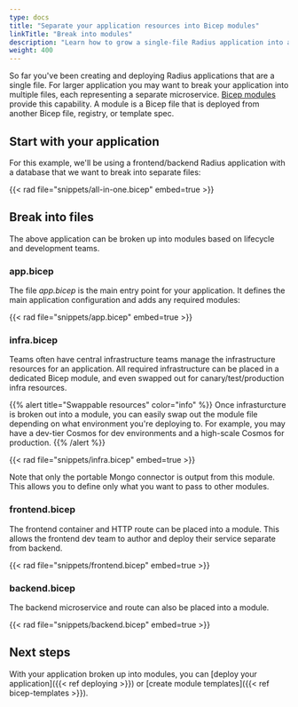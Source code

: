 ```yaml
---
type: docs
title: "Separate your application resources into Bicep modules"
linkTitle: "Break into modules"
description: "Learn how to grow a single-file Radius application into a multi-file, large scale application with Bicep modules."
weight: 400
---
```


So far you've been creating and deploying Radius applications that are a single file. For larger application you may want to break your application into multiple files, each representing a separate microservice. [Bicep modules](https://docs.microsoft.com/azure/azure-resource-manager/bicep/modules) provide this capability. A module is a Bicep file that is deployed from another Bicep file, registry, or template spec.

## Start with your application

For this example, we'll be using a frontend/backend Radius application with a database that we want to break into separate files:

{{< rad file="snippets/all-in-one.bicep" embed=true >}}

## Break into files

The above application can be broken up into modules based on lifecycle and development teams.

### app.bicep

The file *app.bicep* is the main entry point for your application. It defines the main application configuration and adds any required modules:

{{< rad file="snippets/app.bicep" embed=true >}}

### infra.bicep

Teams often have central infrastructure teams manage the infrastructure resources for an application. All required infrastructure can be placed in a dedicated Bicep module, and even swapped out for canary/test/production infra resources.

{{% alert title="Swappable resources" color="info" %}}
Once infrasturcture is broken out into a module, you can easily swap out the module file depending on what environment you're deploying to. For example, you may have a dev-tier Cosmos for dev environments and a high-scale Cosmos for production.
{{% /alert %}}

{{< rad file="snippets/infra.bicep" embed=true >}}

Note that only the portable Mongo connector is output from this module. This allows you to define only what you want to pass to other modules.

### frontend.bicep

The frontend container and HTTP route can be placed into a module. This allows the frontend dev team to author and deploy their service separate from backend.

{{< rad file="snippets/frontend.bicep" embed=true >}}

### backend.bicep

The backend microservice and route can also be placed into a module.

{{< rad file="snippets/backend.bicep" embed=true >}}

## Next steps

With your application broken up into modules, you can [deploy your application]({{< ref deploying >}}) or [create module templates]({{< ref bicep-templates >}}).
